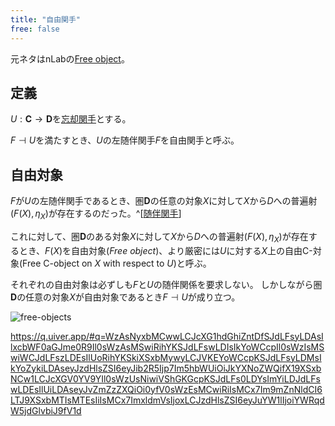 ```yaml
---
title: "自由関手"
free: false
---
```


元ネタはnLabの[Free object](https://ncatlab.org/nlab/show/free+object)。

## 定義

$U: \mathbf{C} \to \mathbf{D}$を[忘却関手](forgetful-functors)とする。

$F \dashv U$を満たすとき、$U$の左随伴関手$F$を自由関手と呼ぶ。

## 自由対象

$F$が$U$の左随伴関手であるとき、圏$\mathbf D$の任意の対象$X$に対して$X$から$D$への普遍射$(F(X), \eta_X)$が存在するのだった。^[[随伴関手](adjunction-hom-functor)]

これに対して、圏$\mathbf D$のある対象$X$に対して$X$から$D$への普遍射$(F(X), \eta_X)$が存在するとき、$F(X)$を自由対象(*Free object*)、より厳密には$U$に対する$X$上の自由C-対象(Free C-object on $X$ with respect to $U$)と呼ぶ。

それぞれの自由対象は必ずしも$F$と$U$の随伴関係を要求しない。
しかしながら圏$\mathbf{D}$の任意の対象$X$が自由対象であるとき$F \dashv U$が成り立つ。

![free-objects](https://storage.googleapis.com/zenn-user-upload/bc3cc6bcd886-20240731.png)

https://q.uiver.app/#q=WzAsNyxbMCwwLCJcXG1hdGhiZntDfSJdLFsyLDAsIlxcbWF0aGJme0R9Il0sWzAsMSwiRihYKSJdLFswLDIsIkYoWCcpIl0sWzIsMSwiWCJdLFszLDEsIlUoRihYKSkiXSxbMywyLCJVKEYoWCcpKSJdLFsyLDMsIkYoZykiLDAseyJzdHlsZSI6eyJib2R5Ijp7Im5hbWUiOiJkYXNoZWQifX19XSxbNCw1LCJcXGV0YV9YIl0sWzUsNiwiVShGKGcpKSJdLFs0LDYsImYiLDJdLFswLDEsIlUiLDAseyJvZmZzZXQiOi0yfV0sWzEsMCwiRiIsMCx7Im9mZnNldCI6LTJ9XSxbMTIsMTEsIiIsMCx7ImxldmVsIjoxLCJzdHlsZSI6eyJuYW1lIjoiYWRqdW5jdGlvbiJ9fV1d
